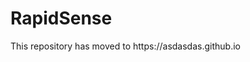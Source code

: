 <!DOCTYPE html>
<html lang="en">
<head>
    <meta charset="UTF-8">
    <meta name="viewport" content="width=device-width, initial-scale=1.0">
    <title>Your Website Title</title>
</head>
<body>
    <h1>RapidSense</h1>
    <p>This repository has moved to https://asdasdas.github.io</p>
</body>
</html>
